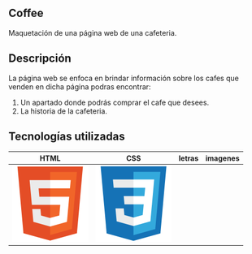 ## Coffee

Maquetación de una página web de una cafeteria.

## Descripción

La página web se enfoca en brindar información sobre los cafes que venden en dicha página podras encontrar:
1. Un apartado donde podrás comprar el cafe que desees.
2. La historia de la cafeteria.

## Tecnologías utilizadas

|HTML|CSS| letras | imagenes |
|--|--|--|--|
|![alt text](image-3.png)|![alt text](image-4.png)